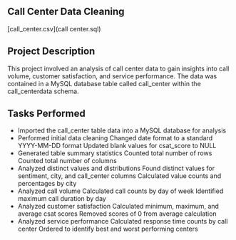 ## Call Center Data Cleaning

 [call_center.csv](call center.sql) 


## Project Description

This project involved an analysis of call center data to gain insights into call volume, customer satisfaction, and service performance. The data was contained in a MySQL database table called call_center within the call_centerdata schema.

## Tasks Performed

- Imported the call_center table data into a MySQL database for analysis
- Performed initial data cleaning
  Changed date format to a standard YYYY-MM-DD format
  Updated blank values for csat_score to NULL
- Generated table summary statistics
  Counted total number of rows
  Counted total number of columns
- Analyzed distinct values and distributions
  Found distinct values for sentiment, city, and call_center columns
  Calculated value counts and percentages by city
- Analyzed call volume
  Calculated call counts by day of week
  Identified maximum call duration by day
- Analyzed customer satisfaction
  Calculated minimum, maximum, and average csat scores
  Removed scores of 0 from average calculation
- Analyzed service performance
  Calculated response time counts by call center
  Ordered to identify best and worst performing centers


